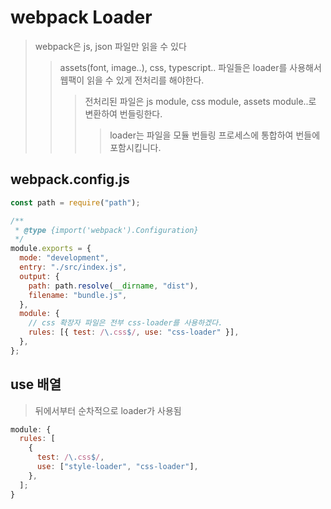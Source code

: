 # webpack Loader

> webpack은 js, json 파일만 읽을 수 있다
>
> > assets(font, image..), css, typescript.. 파일들은 loader를 사용해서 웹팩이 읽을 수 있게 전처리를 해야한다.
> >
> > > 전처리된 파일은 js module, css module, assets module..로 변환하여 번들링한다.
> > >
> > > > loader는 파일을 모듈 번들링 프로세스에 통합하여 번들에 포함시킵니다.

## webpack.config.js

```js
const path = require("path");

/**
 * @type {import('webpack').Configuration}
 */
module.exports = {
  mode: "development",
  entry: "./src/index.js",
  output: {
    path: path.resolve(__dirname, "dist"),
    filename: "bundle.js",
  },
  module: {
    // css 확장자 파일은 전부 css-loader를 사용하겠다.
    rules: [{ test: /\.css$/, use: "css-loader" }],
  },
};
```

## use 배열

> 뒤에서부터 순차적으로 loader가 사용됨

```js
module: {
  rules: [
    {
      test: /\.css$/,
      use: ["style-loader", "css-loader"],
    },
  ];
}
```
